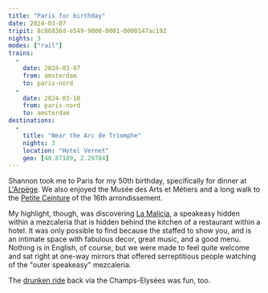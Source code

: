 ```yaml
---
title: "Paris for birthday"
date: 2024-03-07
tripit: 8c86836d-e549-9000-0001-0000147ac192
nights: 3
modes: ["rail"]
trains:
  -
    date: 2024-03-07
    from: amsterdam
    to: paris-nord
  -
    date: 2024-03-10
    from: paris-nord
    to: amsterdam
destinations:
  -
    title: "Near the Arc de Triomphe"
    nights: 3
    location: "Hotel Vernet"
    geo: [48.87189, 2.29784]
---
```


Shannon took me to Paris for my 50th birthday, specifically for dinner at [L'Arpège](/logs/dining/2024-arpege). We also enjoyed the Musée des Arts et Métiers and a long walk to the [Petite Ceinture](https://www.salutfromparis.com/petite-ceinture-paris-15/) of the 16th arrondissement.

My highlight, though, was discovering [La Malicia](https://www.lebonbon.fr/paris/drink-decouvertes/la-malicia-bar-mystique-clandestin-paris/), a speakeasy hidden within a mezcaleria that is hidden behind the kitchen of a restaurant within a hotel. It was only possible to find because the staffed to show you, and is an intimate space with fabulous decor, great music, and a good menu. Nothing is in English, of course, but we were made to feel quite welcome and sat right at one-way mirrors that offered serreptitious people watching of the "outer speakeasy" mezcaleria.

The [drunken ride](https://www.strava.com/activities/10926618443) back via the Champs-Elysées was fun, too.
